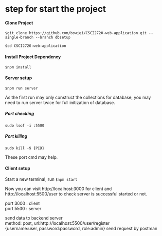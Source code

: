 # step for start the project

#### Clone Project

` $git clone https://github.com/bowiei/CSCI2720-web-application.git --single-branch --branch dbsetup `

` $cd CSCI2720-web-application `

#### Install Project Dependency

` $npm install `

#### Server setup

` $npm run server `

As the first run may only construct the collections for database, you may need to run server twice for full initization of database.

##### Port checking
` sudo lsof -i :5500 `
##### Port killing
` sudo kill -9 {PID} `

These port cmd may help.

#### Client setup 

Start a new terminal, run 
` $npm start `

Now you can visit http://localhost:3000 for client and http://localhost:5500/user to check server is successful started or not.

port 3000 : client </br>
port 5500 : server </br>

send data to backend server </br>
method: post, url:http://localhost:5500/user/register </br>
{username:user, password:password, role:admin} send request by postman </br>
